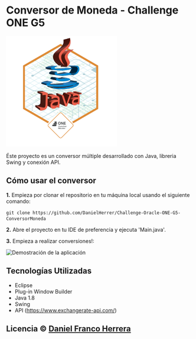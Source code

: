 # Conversor de Moneda - Challenge ONE G5
<a src="https://d335luupugsy2.cloudfront.net/cms%2Ffiles%2F10224%2F1671211831Prancheta_8.png?utm_campaign=alura_latam_-_challenge_email_projeto_5_esp&utm_medium=email&utm_source=RD+Station"><img src="/02_insignia_java_POO.png" width="300px" alt="Insignia Obtenida por el Conversor de Moneda"></a>

Éste proyecto es un conversor múltiple desarrollado con Java, libreria Swing y conexión API.

## Cómo usar el conversor

<b>1.</b> Empieza por clonar el repositorio en tu máquina local usando el siguiente comando:
```
git clone https://github.com/DanielHerrer/Challenge-Oracle-ONE-G5-ConversorMoneda
```
<b>2.</b> Abre el proyecto en tu IDE de preferencia y ejecuta 'Main.java'.

<b>3.</b> Empieza a realizar conversiones!:

<img src="demo_conversor.gif" alt="Demostración de la aplicación" width="600"/>

## Tecnologías Utilizadas

- Eclipse
- Plug-in Window Builder
- Java 1.8
- Swing
- API (https://www.exchangerate-api.com/)

## Licencia © [Daniel Franco Herrera](https://www.linkedin.com/in/danielfrancoherrera/)
